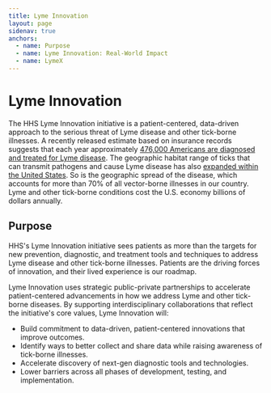 ```yaml
---
title: Lyme Innovation
layout: page
sidenav: true
anchors:
  - name: Purpose
  - name: Lyme Innovation: Real-World Impact
  - name: LymeX
---
```


# Lyme Innovation

The HHS Lyme Innovation initiative is a patient-centered, data-driven approach to the serious threat of Lyme disease and other tick-borne illnesses. A recently released estimate based on insurance records suggests that each year approximately [476,000 Americans are diagnosed and treated for Lyme disease](https://www.cdc.gov/lyme/stats/humancases.html). The geographic habitat range of ticks that can transmit pathogens and cause Lyme disease has also [expanded within the United States](https://www.cdc.gov/ncezid/dvbd/pdf/Brochure_National_Framework_VBDs-P.pdf). So is the geographic spread of the disease, which accounts for more than 70% of all vector-borne illnesses in our country. Lyme and other tick-borne conditions cost the U.S. economy billions of dollars annually.

## Purpose

HHS's Lyme Innovation initiative sees patients as more than the targets for new prevention, diagnostic, and treatment tools and techniques to address Lyme disease and other tick-borne illnesses. Patients are the driving forces of innovation, and their lived experience is our roadmap.

Lyme Innovation uses strategic public-private partnerships to accelerate patient-centered advancements in how we address Lyme and other tick-borne diseases. By supporting interdisciplinary collaborations that reflect the initiative's core values, Lyme Innovation will:

- Build commitment to data-driven, patient-centered innovations that improve outcomes.
- Identify ways to better collect and share data while raising awareness of tick-borne illnesses.
- Accelerate discovery of next-gen diagnostic tools and technologies.
- Lower barriers across all phases of development, testing, and implementation.
